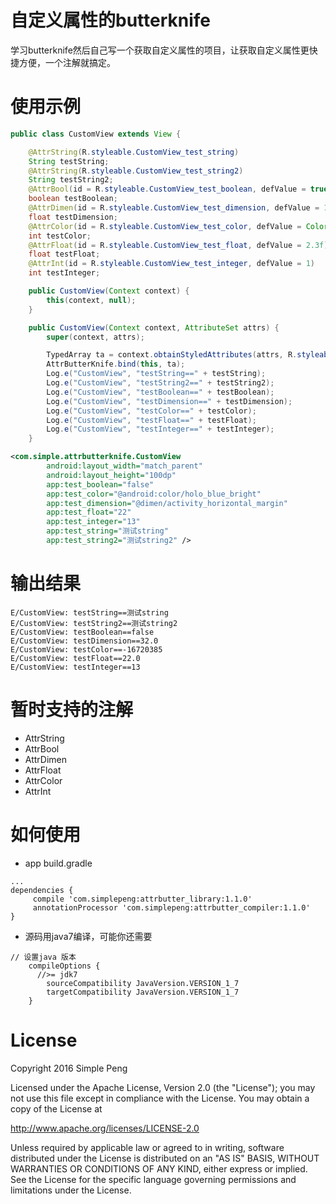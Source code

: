 # 自定义属性的butterknife

学习butterknife然后自己写一个获取自定义属性的项目，让获取自定义属性更快捷方便，一个注解就搞定。

# 使用示例

```java
public class CustomView extends View {

    @AttrString(R.styleable.CustomView_test_string)
    String testString;
    @AttrString(R.styleable.CustomView_test_string2)
    String testString2;
    @AttrBool(id = R.styleable.CustomView_test_boolean, defValue = true)
    boolean testBoolean;
    @AttrDimen(id = R.styleable.CustomView_test_dimension, defValue = 19.0f)
    float testDimension;
    @AttrColor(id = R.styleable.CustomView_test_color, defValue = Color.BLACK)
    int testColor;
    @AttrFloat(id = R.styleable.CustomView_test_float, defValue = 2.3f)
    float testFloat;
    @AttrInt(id = R.styleable.CustomView_test_integer, defValue = 1)
    int testInteger;

    public CustomView(Context context) {
        this(context, null);
    }

    public CustomView(Context context, AttributeSet attrs) {
        super(context, attrs);

        TypedArray ta = context.obtainStyledAttributes(attrs, R.styleable.CustomView);
        AttrButterKnife.bind(this, ta);
        Log.e("CustomView", "testString==" + testString);
        Log.e("CustomView", "testString2==" + testString2);
        Log.e("CustomView", "testBoolean==" + testBoolean);
        Log.e("CustomView", "testDimension==" + testDimension);
        Log.e("CustomView", "testColor==" + testColor);
        Log.e("CustomView", "testFloat==" + testFloat);
        Log.e("CustomView", "testInteger==" + testInteger);
    }
```

```xml
<com.simple.attrbutterknife.CustomView
        android:layout_width="match_parent"
        android:layout_height="100dp"
        app:test_boolean="false"
        app:test_color="@android:color/holo_blue_bright"
        app:test_dimension="@dimen/activity_horizontal_margin"
        app:test_float="22"
        app:test_integer="13"
        app:test_string="测试string"
        app:test_string2="测试string2" />
```

# 输出结果
```
E/CustomView: testString==测试string
E/CustomView: testString2==测试string2
E/CustomView: testBoolean==false
E/CustomView: testDimension==32.0
E/CustomView: testColor==-16720385
E/CustomView: testFloat==22.0
E/CustomView: testInteger==13
```

# 暂时支持的注解

* AttrString
* AttrBool
* AttrDimen
* AttrFloat
* AttrColor
* AttrInt

# 如何使用

* app build.gradle
```
...
dependencies {
     compile 'com.simplepeng:attrbutter_library:1.1.0'
     annotationProcessor 'com.simplepeng:attrbutter_compiler:1.1.0'
}
```

* 源码用java7编译，可能你还需要
```
// 设置java 版本
    compileOptions {
      //>= jdk7
        sourceCompatibility JavaVersion.VERSION_1_7
        targetCompatibility JavaVersion.VERSION_1_7
    }
```


# License

Copyright 2016 Simple Peng

Licensed under the Apache License, Version 2.0 (the "License");
you may not use this file except in compliance with the License.
You may obtain a copy of the License at

   http://www.apache.org/licenses/LICENSE-2.0

Unless required by applicable law or agreed to in writing, software
distributed under the License is distributed on an "AS IS" BASIS,
WITHOUT WARRANTIES OR CONDITIONS OF ANY KIND, either express or implied.
See the License for the specific language governing permissions and
limitations under the License.
